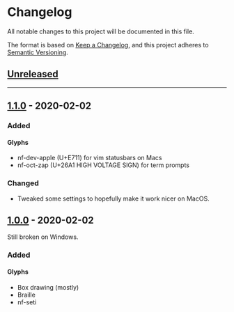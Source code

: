 # Changelog

All notable changes to this project will be documented in this file.

The format is based on [Keep a Changelog](https://keepachangelog.com/en/1.0.0/),
and this project adheres to [Semantic Versioning](https://semver.org/spec/v2.0.0.html).

## [Unreleased]

---

## [1.1.0] - 2020-02-02

### Added

#### Glyphs

- nf-dev-apple (U+E711) for vim statusbars on Macs
- nf-oct-zap (U+26A1 HIGH VOLTAGE SIGN) for term prompts

### Changed

- Tweaked some settings to hopefully make it work nicer on MacOS.

## [1.0.0] - 2020-02-02

Still broken on Windows.

### Added

#### Glyphs

- Box drawing (mostly)
- Braille
- nf-seti

[unreleased]: https://github.com/slavfox/Cozette/compare/v1.1.0...HEAD
[1.1.0]: https://github.com/slavfox/Cozette/compare/v1.0.0...v1.1.0
[1.0.0]: https://github.com/slavfox/Cozette/compare/v0.1.2...v1.0.0

